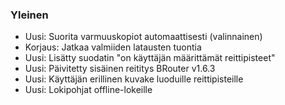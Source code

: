 ### Yleinen
- Uusi: Suorita varmuuskopiot automaattisesti (valinnainen)
- Korjaus: Jatkaa valmiiden latausten tuontia
- Uusi: Lisätty suodatin "on käyttäjän määrittämät reittipisteet"
- Uusi: Päivitetty sisäinen reititys BRouter v1.6.3
- Uusi: Käyttäjän erillinen kuvake luoduille reittipisteille
- Uusi: Lokipohjat offline-lokeille
